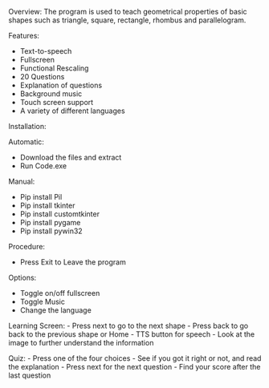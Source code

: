 Overview: The program is used to teach geometrical properties of basic shapes such as triangle, square, rectangle, rhombus and parallelogram.

Features:
- Text-to-speech
- Fullscreen
- Functional Rescaling
- 20 Questions
- Explanation of questions
- Background music
- Touch screen support
- A variety of different languages

Installation:

Automatic:
- Download the  files and extract
- Run Code.exe

Manual:
- Pip install Pil
- Pip install tkinter
- Pip install customtkinter
- Pip install pygame
- Pip install pywin32

Procedure:
- Press Exit to Leave the program

Options:
- Toggle on/off fullscreen
- Toggle Music 
- Change the language

Learning Screen:
		- Press next to go to the next shape
		- Press back to go back to the previous shape or Home
		- TTS button for speech
		- Look at the image to further understand the information
  
Quiz:
	- Press one of the four choices 
	- See if you got it right or not, and read the explanation
	- Press next for the next question
	- Find your score after the last question 
